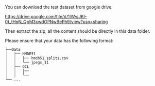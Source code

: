 You can download the test dataset from google drive:

https://drive.google.com/file/d/1IWvjJKI-0t_tHqN_QpM3xwdOPNwBePh9/view?usp=sharing

Then extract the zip, all the content should be directly in this data folder.

Please ensure that your data has the following format:
```
├──Data
│   ├── HMDB51
│   │   ├── hmdb51_splits.csv
│   │   └── jpegs_11
│   ├── OCL
│   │   ├── 
│   │   └── 
└── ...
```